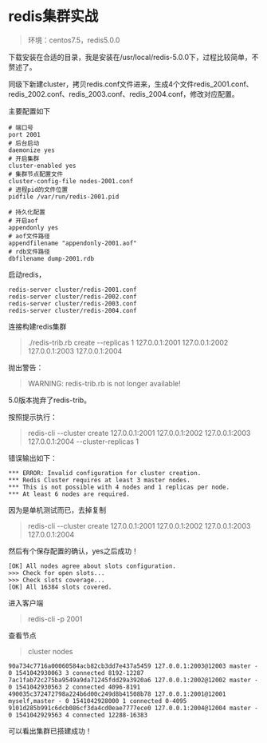 # redis集群实战


> 环境：centos7.5，redis5.0.0

下载安装在合适的目录，我是安装在/usr/local/redis-5.0.0下，过程比较简单，不赘述了。

同级下新建cluster，拷贝redis.conf文件进来，生成4个文件redis_2001.conf、redis_2002.conf、redis_2003.conf、redis_2004.conf，修改对应配置。

主要配置如下
```
# 端口号
port 2001
# 后台启动
daemonize yes
# 开启集群
cluster-enabled yes
# 集群节点配置文件
cluster-config-file nodes-2001.conf
# 进程pid的文件位置
pidfile /var/run/redis-2001.pid

# 持久化配置
# 开启aof
appendonly yes
# aof文件路径
appendfilename "appendonly-2001.aof"
# rdb文件路径
dbfilename dump-2001.rdb
```

启动redis，
```
redis-server cluster/redis-2001.conf
redis-server cluster/redis-2002.conf
redis-server cluster/redis-2003.conf
redis-server cluster/redis-2004.conf
```


连接构建redis集群

> ./redis-trib.rb create --replicas 1 127.0.0.1:2001 127.0.0.1:2002  127.0.0.1:2003 127.0.0.1:2004

抛出警告：
> WARNING: redis-trib.rb is not longer available!

5.0版本抛弃了redis-trib。

按照提示执行：
> redis-cli --cluster create 127.0.0.1:2001 127.0.0.1:2002 127.0.0.1:2003 127.0.0.1:2004 --cluster-replicas 1

错误输出如下：
```
*** ERROR: Invalid configuration for cluster creation.
*** Redis Cluster requires at least 3 master nodes.
*** This is not possible with 4 nodes and 1 replicas per node.
*** At least 6 nodes are required.
```

因为是单机测试而已，去掉复制
> redis-cli --cluster create 127.0.0.1:2001 127.0.0.1:2002 127.0.0.1:2003 127.0.0.1:2004

然后有个保存配置的确认，yes之后成功！

```
[OK] All nodes agree about slots configuration.
>>> Check for open slots...
>>> Check slots coverage...
[OK] All 16384 slots covered.
```

进入客户端
> redis-cli -p 2001

查看节点
> cluster nodes

```
90a734c7716a00060584acb82cb3dd7e437a5459 127.0.0.1:2003@12003 master - 0 1541042930063 3 connected 8192-12287
7ac1fab72c275ba9549a9da71245fdd29a3920a6 127.0.0.1:2002@12002 master - 0 1541042930563 2 connected 4096-8191
490035c372472798a224b6d00c249d8b41508b78 127.0.0.1:2001@12001 myself,master - 0 1541042928000 1 connected 0-4095
9101d285b991c6dcb086cf3da4cd0eae7777ece0 127.0.0.1:2004@12004 master - 0 1541042929563 4 connected 12288-16383
```

可以看出集群已搭建成功！
